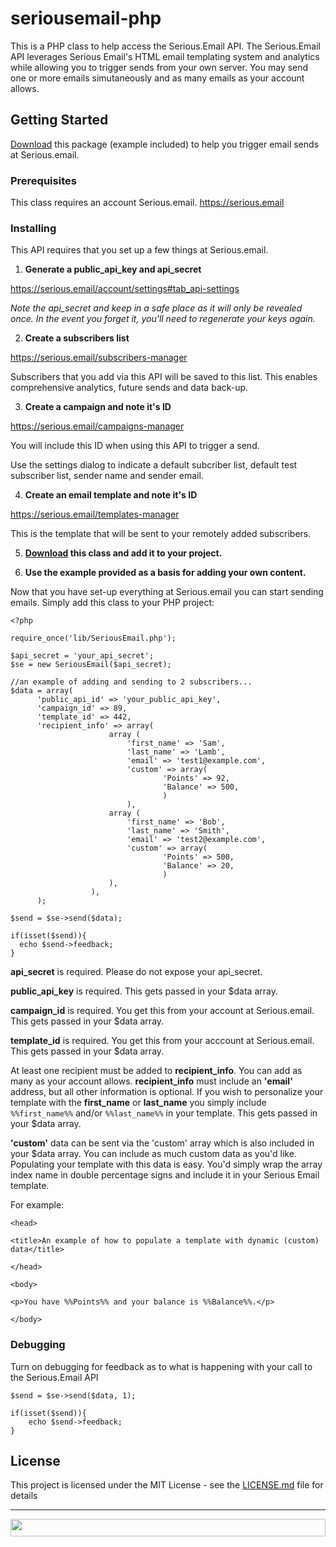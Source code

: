 # seriousemail-php

This is a PHP class to help access the Serious.Email API.  The Serious.Email API leverages Serious Email's HTML email templating system and analytics while allowing you to trigger sends from your own server.  You may send one or more emails simutaneously and as many emails as your account allows.  

## Getting Started

[Download](https://github.com/dommermuth/seriousemail-php/archive/master.zip) this package (example included) to help you trigger email sends at Serious.email.

### Prerequisites

This class requires an account Serious.email.  https://serious.email

### Installing

This API requires that you set up a few things at Serious.email.

1. **Generate a public_api_key and api_secret**

  https://serious.email/account/settings#tab_api-settings

  *Note the api_secret and keep in a safe place as it will only be revealed once.  In the event you forget it, you'll need to regenerate your keys again.*


2. **Create a subscribers list**

  https://serious.email/subscribers-manager

  Subscribers that you add via this API will be saved to this list.  This enables comprehensive analytics, future sends and data back-up.


3. **Create a campaign and note it's ID**

  https://serious.email/campaigns-manager

  You will include this ID when using this API to trigger a send.

  Use the settings dialog to indicate a default subcriber list, default test subscriber list, sender name and sender email.


4. **Create an email template and note it's ID**

  https://serious.email/templates-manager

  This is the template that will be sent to your remotely added subscribers.


5. **[Download](https://github.com/dommermuth/seriousemail-php/archive/master.zip) this class and add it to your project.**



6. **Use the example provided as a basis for adding your own content.**

  Now that you have set-up everything at Serious.email you can start sending emails.  Simply add this class to your PHP project:

  ```
<?php

require_once('lib/SeriousEmail.php');

$api_secret = 'your_api_secret';
$se = new SeriousEmail($api_secret);

//an example of adding and sending to 2 subscribers...
$data = array(
		'public_api_id' => 'your_public_api_key', 
		'campaign_id' => 89,
		'template_id' => 442,
		'recipient_info' => array(		
						array (								
							'first_name' => 'Sam',
							'last_name' => 'Lamb',
							'email' => 'test1@example.com',
							'custom' => array(
									'Points' => 92,
									'Balance' => 500,
									)	
							),								
						array (								
							'first_name' => 'Bob',
							'last_name' => 'Smith',
							'email' => 'test2@example.com',
							'custom' => array(
									'Points' => 500,
									'Balance' => 20,
									)
						),							
					),
	    );

$send = $se->send($data);

if(isset($send)){
	echo $send->feedback;
}
  ```

  **api_secret** is required. Please do not expose your api_secret.

  **public_api_key** is required.  This gets passed in your $data array.

  **campaign_id** is required.  You get this from your account at Serious.email. This gets passed in your $data array.

  **template_id** is required.  You get this from your acccount at Serious.email. This gets passed in your $data array.

  At least one recipient must be added to **recipient_info**.  You can add as many as your account allows.  **recipient_info** must include an **'email'** address, but all other information is optional.  If you wish to personalize your template with the **first_name** or **last_name** you simply include `%%first_name%%` and/or `%%last_name%%` in your template. This gets passed in your $data array.

  **'custom'** data can be sent via the 'custom' array which is also included in your $data array.  You can include as much custom data as you'd like. Populating your template with this data is easy.  You'd simply wrap the array index name in double percentage signs and include it in your Serious Email template. 

  For example:

  ```
<head>

<title>An example of how to populate a template with dynamic (custom) data</title>

</head>

<body>

<p>You have %%Points%% and your balance is %%Balance%%.</p>

</body>
  ```

### Debugging

Turn on debugging for feedback as to what is happening with your call to the Serious.Email API

```
$send = $se->send($data, 1);

if(isset($send)){
    echo $send->feedback;
}

```

## License

This project is licensed under the MIT License - see the [LICENSE.md](LICENSE.md) file for details

---



<a href="https://serious.email">
  <img src="https://serious.email/images/logo.svg" width="100%" height="28">
</a>

